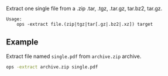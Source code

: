 Extract one single file from a .zip .tar, .tgz, .tar.gz, tar.bz2, tar.gz.

```text
Usage:
    ops -extract file.(zip|tgz|tar[.gz|.bz2|.xz]) target
```

## Example

Extract file named `single.pdf` from `archive.zip` archive.

```bash
ops -extract archive.zip single.pdf
```